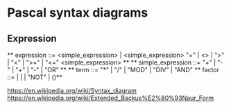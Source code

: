 # Pascal syntax diagrams

## Expression

** expression ::= <simple_expression> | <simple_expression> "=" | <> | ">" | "<" | ">=" | "<=" <simple_expression> **
** simple_expression ::= "+" | "-" <term> | <term> "+" | "-" | "OR" <term> **
** term ::= <factor> "*" | "/" | "MOD" | "DIV" | "AND" <factor>
** factor ::= <variable> | <number> | <string> | "NOT" <factor> | (<expression>)**

https://en.wikipedia.org/wiki/Syntax_diagram
https://en.wikipedia.org/wiki/Extended_Backus%E2%80%93Naur_Form
